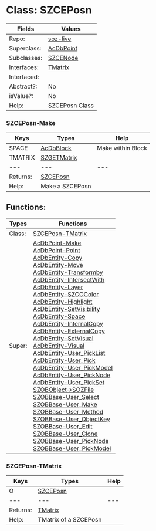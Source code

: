 
# Class:	SZCEPosn

| Fields | Values |
| --------- | --------- |
| Repo: | [soz-live](/repos/soz-live.html) |
| Superclass: | [AcDbPoint](AcDbPoint.html) |
| Subclasses: | [SZCENode](SZCENode.html) |
| Interfaces: | [TMatrix](TMatrix.html) |
| Interfaced: |  |
| Abstract?: | No |
| isValue?: | No |
| Help: | SZCEPosn Class |

### SZCEPosn-Make

| Keys | Types | Help |
| --------- | --------- | --------- |
| SPACE | [AcDbBlock](AcDbBlock.html) | Make within Block |
| TMATRIX | [SZGETMatrix](SZGETMatrix.html) |  |
| --- | --- | --- |
| Returns: | [SZCEPosn](SZCEPosn.html) |
| Help: | Make a SZCEPosn |


## Functions:

| Types | Functions |
| --------- | --------- |
| Class: | [SZCEPosn-TMatrix](#SZCEPosn-TMatrix) |
| Super: | [AcDbPoint-Make](AcDbPoint.html) <br> [AcDbPoint-Point](AcDbPoint.html) <br> [AcDbEntity-Copy](AcDbEntity.html) <br> [AcDbEntity-Move](AcDbEntity.html) <br> [AcDbEntity-Transformby](AcDbEntity.html) <br> [AcDbEntity-IntersectWith](AcDbEntity.html) <br> [AcDbEntity-Layer](AcDbEntity.html) <br> [AcDbEntity-SZCOColor](AcDbEntity.html) <br> [AcDbEntity-Highlight](AcDbEntity.html) <br> [AcDbEntity-SetVisibility](AcDbEntity.html) <br> [AcDbEntity-Space](AcDbEntity.html) <br> [AcDbEntity-InternalCopy](AcDbEntity.html) <br> [AcDbEntity-ExternalCopy](AcDbEntity.html) <br> [AcDbEntity-SetVisual](AcDbEntity.html) <br> [AcDbEntity-Visual](AcDbEntity.html) <br> [AcDbEntity-User_PickList](AcDbEntity.html) <br> [AcDbEntity-User_Pick](AcDbEntity.html) <br> [AcDbEntity-User_PickModel](AcDbEntity.html) <br> [AcDbEntity-User_PickNode](AcDbEntity.html) <br> [AcDbEntity-User_PickSet](AcDbEntity.html) <br> [SZOBObject->SOZFile](SZOBObject.html) <br> [SZOBBase-User_Select](SZOBBase.html) <br> [SZOBBase-User_Make](SZOBBase.html) <br> [SZOBBase-User_Method](SZOBBase.html) <br> [SZOBBase-User_ObjectKey](SZOBBase.html) <br> [SZOBBase-User_Edit](SZOBBase.html) <br> [SZOBBase-User_Clone](SZOBBase.html) <br> [SZOBBase-User_PickNode](SZOBBase.html) <br> [SZOBBase-User_PickModel](SZOBBase.html) |


### SZCEPosn-TMatrix

| Keys | Types | Help |
| --------- | --------- | --------- |
| O | [SZCEPosn](SZCEPosn.html) |  |
| --- | --- | --- |
| Returns: | [TMatrix](TMatrix.html) |
| Help: | TMatrix of a SZCEPosn |

